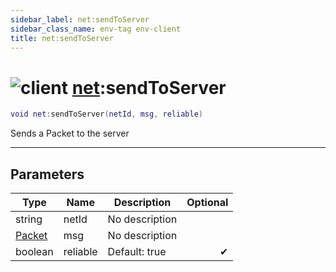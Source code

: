 ```yaml
---
sidebar_label: net:sendToServer
sidebar_class_name: env-tag env-client
title: net:sendToServer
---
```


# <img src='/img/wiki/client.png' alt='client' data-tag='env-tag' /> [net](../net/README.md):sendToServer

```lua
void net:sendToServer(netId, msg, reliable)
```

Sends a Packet to the server<br/>

-----------------
## Parameters

| Type   | Name | Description | Optional |
| ------ | ---- | ----------- | -------: |
| string | netId | No description |   |
| [Packet](../packet/README.md) | msg | No description |   |
| boolean | reliable | Default: true | ✔ |

